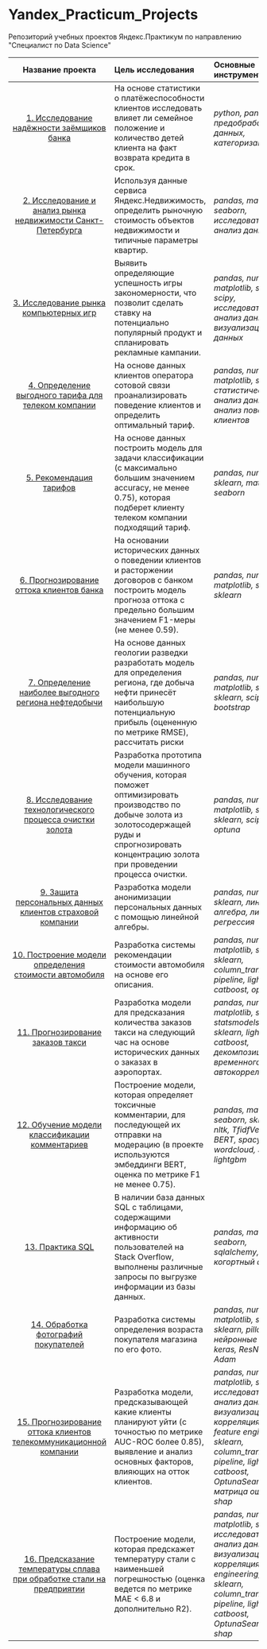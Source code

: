 # Yandex_Practicum_Projects
Репозиторий учебных проектов Яндекс.Практикум по направлению "Специалист по Data Science"

| Название проекта | Цель исследования | Основные инструменты | Статус | 
| :-------------------: | :--------------------- |:---------------------------|:------
|[1. Исследование надёжности заёмщиков банка](https://github.com/PerfectStorm19/Yandex_Practicum_Projects/tree/main/1_creditworthiness_research)| На основе статистики о платёжеспособности клиентов исследовать влияет ли семейное положение и количество детей клиента на факт возврата кредита в срок. |*python, pandas, предобработка данных, категоризация*|Завершен|
|[2. Исследование и анализ рынка недвижимости Санкт-Петербурга](https://github.com/PerfectStorm19/Yandex_Practicum_Projects/tree/main/2_real_estate_research)| Используя данные сервиса Яндекс.Недвижимость, определить рыночную стоимость объектов недвижимости и типичные параметры квартир. |*pandas, matplotlib, seaborn, исследовательский анализ данных*|Завершен|
|[3. Исследование рынка компьютерных игр](https://github.com/PerfectStorm19/Yandex_Practicum_Projects/tree/main/3_game_sales_research)| Выявить определяющие успешность игры закономерности, что позволит сделать ставку на потенциально популярный продукт и спланировать рекламные кампании. |*pandas, numpy, matplotlib, seaborn, scipy, исследовательский анализ данных, визуализация данных*|Завершен|
|[4. Определение выгодного тарифа для телеком компании](https://github.com/PerfectStorm19/Yandex_Practicum_Projects/tree/main/4_tariffs_research)| На основе данных клиентов оператора сотовой связи проанализировать поведение клиентов и определить оптимальный тариф. |*pandas, numpy, matplotlib, scipy, статистический анализ данных, анализ поведения клиентов*|Завершен|
|[5. Рекомендация тарифов](https://github.com/PerfectStorm19/Yandex_Practicum_Projects/tree/main/5_tariffs_recommendation)| На основе данных построить модель для задачи классификации (с максимально большим значением accuracy, не менее 0.75), которая подберет клиенту телеком компании подходящий тариф. |*pandas, numpy, sklearn, matplotlib, seaborn*|Завершен|
|[6. Прогнозирование оттока клиентов банка](https://github.com/PerfectStorm19/Yandex_Practicum_Projects/tree/main/6_customers_churn_research)| На основании исторических данных о поведении клиентов и расторжении договоров с банком построить модель прогноза оттока с предельно большим значением F1-меры (не менее 0.59). |*pandas, numpy, matplotlib, seaborn, sklearn*|Завершен|
|[7. Определение наиболее выгодного региона нефтедобычи](https://github.com/PerfectStorm19/Yandex_Practicum_Projects/tree/main/7_oil_well_locations_research)| На основе данных геологии разведки разработать модель для определения региона, где добыча нефти принесёт наибольшую потенциальную прибыль (оцененную по метрике RMSE), рассчитать риски |*pandas, numpy, matplotlib, seaborn, sklearn, scipy, bootstrap*|Завершен|
|[8. Исследование технологического процесса очистки золота](https://github.com/PerfectStorm19/Yandex_Practicum_Projects/tree/main/8_gold_recovery_research)| Разработка прототипа модели машинного обучения, которая поможет оптимизировать производство по добыче золота из золотосодержащей руды и спрогнозировать концентрацию золота при проведении процесса очистки. |*pandas, numpy, matplotlib, seaborn, sklearn, scipy, PCA, optuna*|Завершен|
|[9. Защита персональных данных клиентов страховой компании](https://github.com/PerfectStorm19/Yandex_Practicum_Projects/tree/main/9_personal_information_protection)| Разработка модели анонимизации персональных данных с помощью линейной алгебры. |*pandas, numpy, sklearn, линейная алгебра, линейная регрессия*|Завершен|
|[10. Построение модели определения стоимости автомобиля](https://github.com/PerfectStorm19/Yandex_Practicum_Projects/tree/main/10_car_price_prediction)| Разработка системы рекомендации стоимости автомобиля на основе его описания. |*pandas, numpy, matplotlib, seaborn, sklearn, column_transformer, pipeline, lightgbm, catboost, optuna*|Завершен|
|[11. Прогнозирование заказов такси](https://github.com/PerfectStorm19/Yandex_Practicum_Projects/tree/main/11_taxi_demand_prediction)| Разработка модели для предсказания количества заказов такси на следующий час на основе исторических данных о заказах в аэропортах. |*pandas, numpy, matplotlib, seaborn, statsmodels, sklearn, lightgbm, catboost, декомпозиция временного ряда, автокорреляция*|Завершен|
|[12. Обучение модели классификации комментариев](https://github.com/PerfectStorm19/Yandex_Practicum_Projects/tree/main/12_toxic_comments_detection)| Построение модели, которая определяет токсичные комментарии, для последующей их отправки на модерацию (в проекте используются эмбеддинги BERT, оценка по метрике F1 не менее 0.75). |*pandas, matplotlib, seaborn, sklearn, nltk, TfidfVectorizer, BERT, spacy, re, wordcloud, SVC, lightgbm*|Завершен|
|[13. Практика SQL](https://github.com/PerfectStorm19/Yandex_Practikum_Projects/tree/main/13_sql_practice)| В наличии база данных SQL с таблицами, содержащими информацию об активности пользователей на Stack Overflow, выполнены различные запросы по выгрузке информации из базы данных. |*pandas, matplotlib, seaborn, sqlalchemy, когортный анализ*|Завершен|
|[14. Обработка фотографий покупателей](https://github.com/PerfectStorm19/Yandex_Practicum_Projects/tree/main/14_age_detection)| Разработка системы определения возраста покупателя магазина по его фото. |*pandas, numpy, matplotlib, seaborn, sklearn, pillow, нейронные сети, keras, ResNet50, Adam*|Завершен|
|[15. Прогнозирование оттока клиентов телекоммуникационной компании](https://github.com/PerfectStorm19/Yandex_Practicum_Projects/tree/main/15_telecom_customers_churn_prediction)| Разработка модели, предсказывающей какие клиенты планируют уйти (с точностью по метрике AUC-ROC более 0.85), выявление и анализ основных факторов, влияющих на отток клиентов. |*pandas, numpy, matplotlib, seaborn, исследовательский анализ данных, визуализация, корреляция phik, feature engineering, sklearn, column_transformer, pipeline, lightgbm, сatboost, OptunaSearchCV, матрица ошибок, shap*|Завершен|
|[16. Предсказание температуры сплава при обработке стали на предприятии](https://github.com/PerfectStorm19/Yandex_Practicum_Projects/tree/main/16_industry_steel_temperature_prediction)| Построение модели, которая предскажет температуру стали с наименьшей погрешностью (оценка ведется по метрике MAE < 6.8 и дополнительно R2). |*pandas, numpy, matplotlib, seaborn, исследовательский анализ данных, визуализация, корреляция, feature engineering, sklearn, column_transformer, pipeline, lightgbm, сatboost, OptunaSearchCV, shap*|Завершен|















